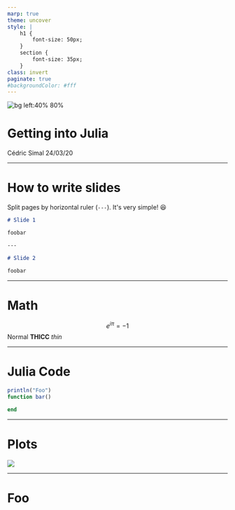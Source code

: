 ```yaml
---
marp: true
theme: uncover
style: |
    h1 {
        font-size: 50px;
    }
    section {
        font-size: 35px;
    }
class: invert
paginate: true
#backgroundColor: #fff
---
```


![bg left:40% 80%](https://julialang.org/images/logo_hires.png)

# **Getting into Julia**

Cédric Simal
24/03/20

---

# How to write slides

Split pages by horizontal ruler (`---`). It's very simple! :satisfied:

```markdown
# Slide 1

foobar

---

# Slide 2

foobar
```

---

# Math

$$
e^{i\pi} = -1
$$
Normal **THICC** *thin*

---

# Julia Code

```julia
println("Foo")
function bar()

end
```

---

# Plots

![](plots/metaplex_metapop_erdosrenyi.png)

---

# Foo
